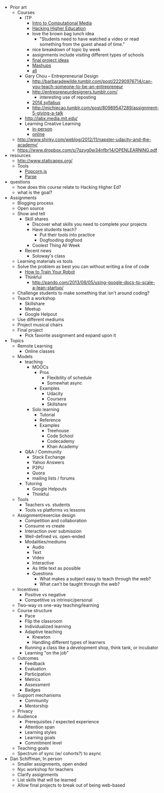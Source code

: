* Prior art
    * Courses
        * ITP
            * [Intro to Computational Media](https://github.com/ITPNYU/ICM-2013)
            * [Hacking Higher Education](http://itp.nyu.edu/~dbo3/hack-ed/)
             * love the brown bag lunch idea
                  * "Students need to have watched a video or read something from the guest ahead of time."
             * nice breakdown of topic by week
             * assignments include visiting different types of schools
             * [final project ideas](http://itp.nyu.edu/~dbo3/hack-ed/final-project-ideas/)
            * [Mashups](https://github.com/craigprotzel/Mashups)
            * [all](http://itp.nyu.edu/sigs/program/)
        * Gary Chou – Entrepreneurial Design
             * http://barbaradewilde.tumblr.com/post/22290976714/can-you-teach-someone-to-be-an-entrepreneur
             * http://entrepreneurdesigners.tumblr.com/
                  * interesting use of reposting
             * [2014 syllabus](https://docs.google.com/document/d/1LGtSpkTaS-keAJ4f6fwgHg78uftmBHK9Ebf87Ht9z6s/edit)
             * http://michiecao.tumblr.com/post/80989547289/assignment-5-giving-a-talk
        * http://labx.media.mit.edu/
        * Learning Creative Learning
            * [in-person](http://mas712.media.mit.edu/)
            * [online](http://learn.media.mit.edu/lcl/)
    * http://www.shirky.com/weblog/2012/11/napster-udacity-and-the-academy/
    * https://www.dropbox.com/s/7qzyg0w34nfbr14/OPENLEARNING.pdf
* resources
    * http://www.staticapps.org/
    * Tools
        * [Popcorn.js](http://popcornjs.org)
        * [Parse](https://parse.com)
* questions
    * how does this course relate to Hacking Higher Ed?
    * what is the goal?
* Assignments
    * Blogging process
    * Open source
    * Show and tell
         * Skill shares
              * Discover what skills you need to complete your projects
              * Have students teach?
                   * Put their tools into practice
                   * Dogfooding dogfood
              * Coolest Thing All Week
         * Recent news
              * Soloway's class
    * Learning materials vs tools
    * Solve the problem as best you can without writing a line of code
        * [How to Train Your Robot](http://drtechniko.com/2012/04/09/how-to-train-your-robot/)
        * Thinkful
            * http://pando.com/2013/08/05/using-google-docs-to-scale-a-lean-startup/
    * Challenge students to make something that isn't around coding?
    * Teach a workshop
         * Skillshare
         * Meetup
         * Google Helpout
    * Use different mediums
    * Project musical chairs
    * Final project
        * Pick favorite assignment and expand upon it
* Topics
    * Remote Learning
         * Online classes
    * Models
         * teaching
              * MOOCs
                   * Pros
                        * Flexibility of schedule
                        * Somewhat async
                   * Examples
                        * Udacity
                        * Coursera
                        * Skillshare
              * Solo learning
                  * Tutorial
                  * Reference
                  * Examples
                      * Treehouse
                      * Code School
                      * Codecademy
                      * Khan Academy
         * Q&A / Community
              * Stack Exchange
              * Yahoo Answers
              * P2PU
              * Quora
              * mailing lists / forums
         * Tutoring
              * Google Helpouts
              * Thinkful
    * Tools
        * Teachers vs. students
        * Tools vs platforms vs lessons
    * Assignment/exercise design
        * Competition and collaboration
        * Consume vs create
        * Interaction over submission
        * Well-defined vs. open-ended
        * Modalities/mediums
            * Audio
            * Text
            * Video
            * Interactive
            * As little text as possible
            * Questions
                * What makes a subject easy to teach through the web?
                * What can't be taught through the web?
    * Incentives
        * Positive vs negative
        * Competitive vs intrinsic/personal
    * Two-way vs one-way teaching/learning
    * Course structure
        * Pace
        * Flip the classroom
        * Individualized learning
        * Adaptive teaching
            * Knewton
            * Handling different types of learners
        * Running a class like a development shop, think tank, or incubator
        * Learning "on the job"
    * Outcomes
        * Feedback
        * Evaluation
        * Participation
        * Metrics
        * Assessment
        * Badges
    * Support mechanisms
        * Community
        * Mentorship
    * Privacy
    * Audience
        * Prerequisites / expected experience
        * Attention span
        * Learning styles
        * Learning goals
        * Commitment level
    * Teaching goals
    * Spectrum of sync (w/ cohorts?) to async
* Dan Schiffman, In person
    * Smaller assignments, open ended
    * Nyc workshop for teachers
    * Clarify assignments
    * List skills that will be learned
    * Allow final projects to break out of being web-based
